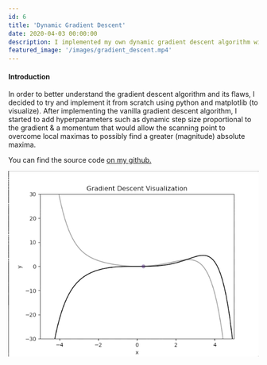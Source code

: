 ```yaml
---
id: 6
title: 'Dynamic Gradient Descent'
date: 2020-04-03 00:00:00
description: I implemented my own dynamic gradient descent algorithm with varying step size & hyper-parameterized sample momentum.
featured_image: '/images/gradient_descent.mp4'
---
```


#### Introduction

In order to better understand the gradient descent algorithm and its flaws, I decided to try and implement it from scratch using python and matplotlib (to visualize). After implementing the vanilla gradient descent algorithm, I started to add hyperparameters such as dynamic step size proportional to the gradient & a momentum that would allow the scanning point to overcome local maximas to possibly find a greater (magnitude) absolute maxima.

You can find the source code [on my github.](https://github.com/adham-elarabawy/Playground/blob/master/py/common/math/dyn_gradient_descent.py)
<div class="centered">
	<img class="disp" src="/images/gradient_descent.gif">
</div>
